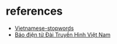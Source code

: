 # references
- [Vietnamese-stopwords](https://github.com/stopwords/vietnamese-stopwords/blob/master/vietnamese-stopwords.txt)
- [Báo điện tử Đài Truyền Hình Việt Nam](https://vtv.vn/)